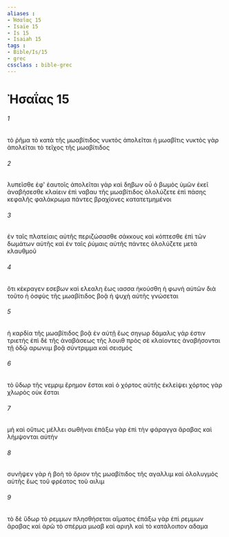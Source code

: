 ```yaml
---
aliases : 
- Ἠσαΐας 15
- Isaïe 15
- Is 15
- Isaiah 15
tags : 
- Bible/Is/15
- grec
cssclass : bible-grec
---
```


# Ἠσαΐας 15

###### 1
τὸ ῥῆμα τὸ κατὰ τῆς μωαβίτιδος νυκτὸς ἀπολεῖται ἡ μωαβῖτις νυκτὸς γὰρ ἀπολεῖται τὸ τεῖχος τῆς μωαβίτιδος
###### 2
λυπεῖσθε ἐφ' ἑαυτοῖς ἀπολεῖται γὰρ καὶ δηβων οὗ ὁ βωμὸς ὑμῶν ἐκεῖ ἀναβήσεσθε κλαίειν ἐπὶ ναβαυ τῆς μωαβίτιδος ὀλολύζετε ἐπὶ πάσης κεφαλῆς φαλάκρωμα πάντες βραχίονες κατατετμημένοι
###### 3
ἐν ταῖς πλατείαις αὐτῆς περιζώσασθε σάκκους καὶ κόπτεσθε ἐπὶ τῶν δωμάτων αὐτῆς καὶ ἐν ταῖς ῥύμαις αὐτῆς πάντες ὀλολύζετε μετὰ κλαυθμοῦ
###### 4
ὅτι κέκραγεν εσεβων καὶ ελεαλη ἕως ιασσα ἠκούσθη ἡ φωνὴ αὐτῶν διὰ τοῦτο ἡ ὀσφὺς τῆς μωαβίτιδος βοᾷ ἡ ψυχὴ αὐτῆς γνώσεται
###### 5
ἡ καρδία τῆς μωαβίτιδος βοᾷ ἐν αὐτῇ ἕως σηγωρ δάμαλις γάρ ἐστιν τριετής ἐπὶ δὲ τῆς ἀναβάσεως τῆς λουιθ πρὸς σὲ κλαίοντες ἀναβήσονται τῇ ὁδῷ αρωνιιμ βοᾷ σύντριμμα καὶ σεισμός
###### 6
τὸ ὕδωρ τῆς νεμριμ ἔρημον ἔσται καὶ ὁ χόρτος αὐτῆς ἐκλείψει χόρτος γὰρ χλωρὸς οὐκ ἔσται
###### 7
μὴ καὶ οὕτως μέλλει σωθῆναι ἐπάξω γὰρ ἐπὶ τὴν φάραγγα ἄραβας καὶ λήμψονται αὐτήν
###### 8
συνῆψεν γὰρ ἡ βοὴ τὸ ὅριον τῆς μωαβίτιδος τῆς αγαλλιμ καὶ ὀλολυγμὸς αὐτῆς ἕως τοῦ φρέατος τοῦ αιλιμ
###### 9
τὸ δὲ ὕδωρ τὸ ρεμμων πλησθήσεται αἵματος ἐπάξω γὰρ ἐπὶ ρεμμων ἄραβας καὶ ἀρῶ τὸ σπέρμα μωαβ καὶ αριηλ καὶ τὸ κατάλοιπον αδαμα
